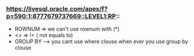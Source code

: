 ### https://livesql.oracle.com/apex/f?p=590:1:8777679737669::LEVEL1:RP::
- ROWNUM => we can't use rownum with (*)
- <> => != ( not equals to)
- GROUP BY --> you cant use where clouse when ever you use group by clouse

